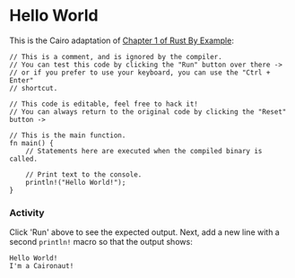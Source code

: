 # Hello World

This is the Cairo adaptation of [Chapter 1 of Rust By Example](https://doc.rust-lang.org/rust-by-example/hello.html):

```cairo,editable
// This is a comment, and is ignored by the compiler.
// You can test this code by clicking the "Run" button over there ->
// or if you prefer to use your keyboard, you can use the "Ctrl + Enter"
// shortcut.

// This code is editable, feel free to hack it!
// You can always return to the original code by clicking the "Reset" button ->

// This is the main function.
fn main() {
    // Statements here are executed when the compiled binary is called.

    // Print text to the console.
    println!("Hello World!");
}
```

### Activity

Click 'Run' above to see the expected output. Next, add a new
line with a second `println!` macro so that the output shows:

```text
Hello World!
I'm a Caironaut!
```

[macros]: https://book.cairo-lang.org/ch12-05-macros.html?#macros
